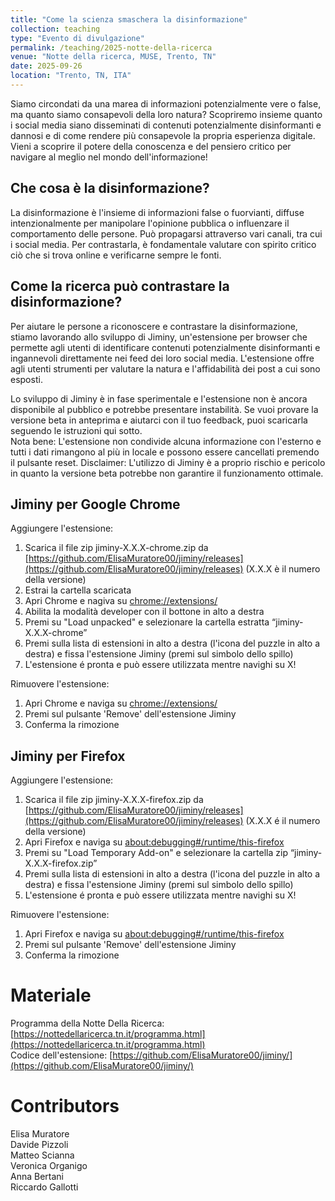 ```yaml
---
title: "Come la scienza smaschera la disinformazione"
collection: teaching
type: "Evento di divulgazione"
permalink: /teaching/2025-notte-della-ricerca
venue: "Notte della ricerca, MUSE, Trento, TN"
date: 2025-09-26
location: "Trento, TN, ITA"
---
```



Siamo circondati da una marea di informazioni potenzialmente vere o false, ma quanto siamo consapevoli della loro natura? Scopriremo insieme quanto i social media siano disseminati di contenuti potenzialmente disinformanti e dannosi e di come rendere più consapevole la propria esperienza digitale. Vieni a scoprire il potere della conoscenza e del pensiero critico per navigare al meglio nel mondo dell'informazione!


Che cosa è la disinformazione?
------
La disinformazione è l'insieme di informazioni false o fuorvianti, diffuse intenzionalmente per manipolare l'opinione pubblica o influenzare il comportamento delle persone. Può propagarsi attraverso vari canali, tra cui i social media. Per contrastarla, è fondamentale valutare con spirito critico ciò che si trova online e verificarne sempre le fonti.

Come la ricerca può contrastare la disinformazione?
------
Per aiutare le persone a riconoscere e contrastare la disinformazione, stiamo lavorando allo sviluppo di Jiminy, un'estensione per browser che permette agli utenti di identificare contenuti potenzialmente disinformanti e ingannevoli direttamente nei feed dei loro social media.
L'estensione offre agli utenti strumenti per valutare la natura e l'affidabilità dei post a cui sono esposti.

Lo sviluppo di Jiminy è in fase sperimentale e l'estensione non è ancora disponibile al pubblico e potrebbe presentare instabilità. Se vuoi provare la versione beta in anteprima e aiutarci con il tuo feedback, puoi scaricarla seguendo le istruzioni qui sotto.  
Nota bene: L'estensione non condivide alcuna informazione con l'esterno e tutti i dati rimangono al più in locale e possono essere cancellati premendo il pulsante reset. 
Disclaimer: L'utilizzo di Jiminy è a proprio rischio e pericolo in quanto la versione beta potrebbe non garantire il funzionamento ottimale.

Jiminy per Google Chrome
------

Aggiungere l'estensione:
1. Scarica il file zip jiminy-X.X.X-chrome.zip da [https://github.com/ElisaMuratore00/jiminy/releases](https://github.com/ElisaMuratore00/jiminy/releases) (X.X.X è il numero della versione)
2. Estrai la cartella scaricata
3. Apri Chrome e nagiva su [chrome://extensions/](chrome://extensions/) 
4. Abilita la modalità developer con il bottone in alto a destra
5. Premi su "Load unpacked" e selezionare la cartella estratta “jiminy-X.X.X-chrome”
7. Premi sulla lista di estensioni in alto a destra (l'icona del puzzle in alto a destra) e fissa l'estensione Jiminy (premi sul simbolo dello spillo)
8. L'estensione é pronta e può essere utilizzata mentre navighi su X!

Rimuovere l'estensione:
1. Apri Chrome e naviga su [chrome://extensions/](chrome://extensions/) 
2. Premi sul pulsante 'Remove' dell'estensione Jiminy
3. Conferma la rimozione


Jiminy per Firefox
------

Aggiungere l'estensione:
1. Scarica il file zip jiminy-X.X.X-firefox.zip da [https://github.com/ElisaMuratore00/jiminy/releases](https://github.com/ElisaMuratore00/jiminy/releases) (X.X.X é il numero della versione)
3. Apri Firefox e naviga su [about:debugging#/runtime/this-firefox](about:debugging#/runtime/this-firefox) 
5. Premi su "Load Temporary Add-on" e selezionare la cartella zip “jiminy-X.X.X-firefox.zip”
7. Premi sulla lista di estensioni in alto a destra (l'icona del puzzle in alto a destra) e fissa l'estensione Jiminy (premi sul simbolo dello spillo)
8. L'estensione é pronta e può essere utilizzata mentre navighi su X!

Rimuovere l'estensione:
1. Apri Firefox e naviga su [about:debugging#/runtime/this-firefox](about:debugging#/runtime/this-firefox) 
2. Premi sul pulsante 'Remove' dell'estensione Jiminy
3. Conferma la rimozione


Materiale
======

Programma della Notte Della Ricerca: [https://nottedellaricerca.tn.it/programma.html](https://nottedellaricerca.tn.it/programma.html)  
Codice dell'estensione: [https://github.com/ElisaMuratore00/jiminy/](https://github.com/ElisaMuratore00/jiminy/)


Contributors
======
Elisa Muratore  
Davide Pizzoli  
Matteo Scianna  
Veronica Organigo  
Anna Bertani  
Riccardo Gallotti
